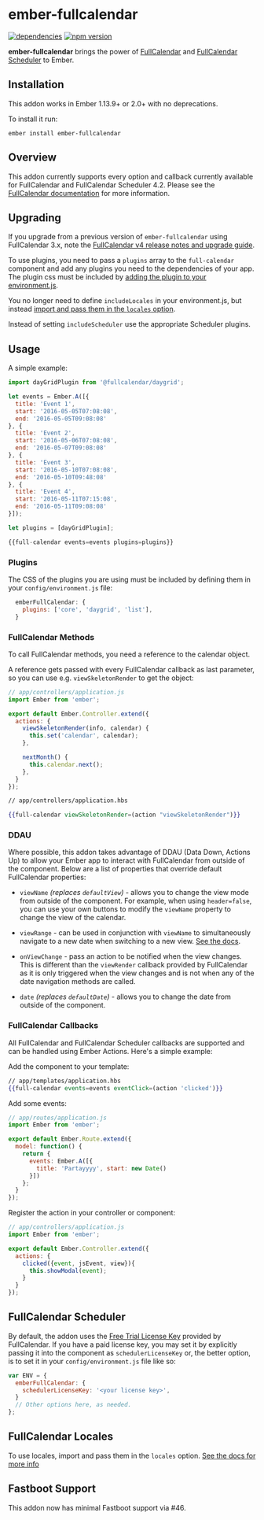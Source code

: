 # ember-fullcalendar

[![dependencies](https://david-dm.org/scoutforpets/ember-fullcalendar.svg)](https://david-dm.org/scoutforpets/ember-fullcalendar) [![npm version](https://badge.fury.io/js/ember-fullcalendar.svg)](https://badge.fury.io/js/ember-fullcalendar)


**ember-fullcalendar** brings the power of [FullCalendar](http://fullcalendar.io/) and [FullCalendar Scheduler](http://fullcalendar.io/scheduler/) to Ember.

## Installation

This addon works in Ember 1.13.9+ or 2.0+ with no deprecations.

To install it run:

```ember install ember-fullcalendar```

## Overview
This addon currently supports every option and callback currently available for FullCalendar and FullCalendar Scheduler 4.2. Please see the [FullCalendar documentation](http://fullcalendar.io/docs/) for more information.

## Upgrading

If you upgrade from a previous version of `ember-fullcalendar` using FullCalendar 3.x, note the [FullCalendar v4 release notes and upgrade guide](https://fullcalendar.io/docs/upgrading-from-v3).

To use plugins, you need to pass a `plugins` array to the `full-calendar` component and add any plugins you need to the dependencies of your app. The plugin css must be included by [adding the plugin to your environment.js](#usage).

You no longer need to define `includeLocales` in your environment.js, but instead [import and pass them in the `locales` option](#locales).

Instead of setting `includeScheduler` use the appropriate Scheduler plugins.

## Usage

A simple example:

```javascript
import dayGridPlugin from '@fullcalendar/daygrid';

let events = Ember.A([{
  title: 'Event 1',
  start: '2016-05-05T07:08:08',
  end: '2016-05-05T09:08:08'
}, {
  title: 'Event 2',
  start: '2016-05-06T07:08:08',
  end: '2016-05-07T09:08:08'
}, {
  title: 'Event 3',
  start: '2016-05-10T07:08:08',
  end: '2016-05-10T09:48:08'
}, {
  title: 'Event 4',
  start: '2016-05-11T07:15:08',
  end: '2016-05-11T09:08:08'
}]);

let plugins = [dayGridPlugin];

{{full-calendar events=events plugins=plugins}}
```

### Plugins

The CSS of the plugins you are using must be included by defining them in your `config/environment.js` file:

```javascript
  emberFullCalendar: {
    plugins: ['core', 'daygrid', 'list'],
  }
```

### FullCalendar Methods

To call FullCalendar methods, you need a reference to the calendar object.

A reference gets passed with every FullCalendar callback as last parameter, so you can use e.g. `viewSkeletonRender` to get the object:

```javascript
// app/controllers/application.js
import Ember from 'ember';

export default Ember.Controller.extend({
  actions: {
    viewSkeletonRender(info, calendar) {
      this.set('calendar', calendar);
    },

    nextMonth() {
      this.calendar.next();
    },
  }
});
```

```handlebars
// app/controllers/application.hbs

{{full-calendar viewSkeletonRender=(action "viewSkeletonRender")}}
```

### DDAU

Where possible, this addon takes advantage of DDAU (Data Down, Actions Up) to allow your Ember app to interact with FullCalendar from outside of the component. Below are a list of properties that override default FullCalendar properties:

- `viewName` _(replaces `defaultView`)_ - allows you to change the view mode from outside of the component. For example, when using `header=false`, you can use your own buttons to modify the `viewName` property to change the view of the calendar.

- `viewRange` - can be used in conjunction with `viewName` to simultaneously navigate to a new date when switching to a new view. [See the docs](https://fullcalendar.io/docs/Calendar-changeView).

- `onViewChange` - pass an action to be notified when the view changes. This is different than the `viewRender` callback provided by FullCalendar as it is only triggered when the view changes and is not when any of the date navigation methods are called.

- `date` _(replaces `defaultDate`)_ - allows you to change the date from outside of the component.

### FullCalendar Callbacks
All FullCalendar and FullCalendar Scheduler callbacks are supported and can be handled using Ember Actions. Here's a simple example:

Add the component to your template:

```handlebars
// app/templates/application.hbs
{{full-calendar events=events eventClick=(action 'clicked')}}
```

Add some events:

```javascript
// app/routes/application.js
import Ember from 'ember';

export default Ember.Route.extend({
  model: function() {
    return {
      events: Ember.A([{
        title: 'Partayyyy', start: new Date()
      }])
    };
  }
});
```

Register the action in your controller or component:

```javascript
// app/controllers/application.js
import Ember from 'ember';

export default Ember.Controller.extend({
  actions: {
    clicked({event, jsEvent, view}){
      this.showModal(event);
    }
  }
});
```

## FullCalendar Scheduler
By default, the addon uses the [Free Trial License Key](http://fullcalendar.io/scheduler/download/) provided by FullCalendar. If you have a paid license key, you may set it by explicitly passing it into the component as `schedulerLicenseKey` or, the better option, is to set it in your `config/environment.js` file like so:

```javascript
var ENV = {
  emberFullCalendar: {
    schedulerLicenseKey: '<your license key>',
  }
  // Other options here, as needed.
};
```

## FullCalendar Locales
To use locales, import and pass them in the `locales` option. [See the docs for more info](https://fullcalendar.io/docs/locale)

## Fastboot Support
This addon now has minimal Fastboot support via #46.
